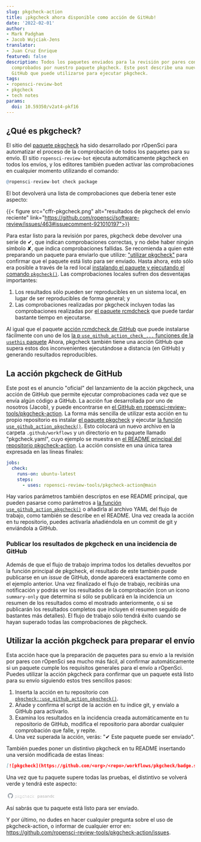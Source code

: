 ```yaml
---
slug: pkgcheck-action
title: ¡pkgcheck ahora disponible como acción de GitHub!
date: '2022-02-01'
author:
- Mark Padgham
- Jacob Wujciak-Jens
translator: 
- Juan Cruz Enrique
featured: false
description: Todos los paquetes enviados para la revisión por pares con rOpenSci son
  comprobados por nuestro paquete pkgcheck. Este post describe una nueva acción de
  GitHub que puede utilizarse para ejecutar pkgcheck.
tags:
- ropensci-review-bot
- pkgcheck
- tech notes
params:
  doi: 10.59350/v2at4-pkf16
---
```


## ¿Qué es pkgcheck?

El sitio del [paquete pkgcheck](https://github.com/ropensci-review-tools/pkgcheck)
ha sido desarrollado por rOpenSci para automatizar el proceso de la comprobación de todos los paquetes para su
envío. El sitio `ropensci-review-bot` ejecuta automáticamente pkgcheck en todos los envíos, y los editores también pueden activar las comprobaciones en cualquier momento utilizando el comando:

```r
@ropensci-review-bot check package
```

El bot devolverá una lista de comprobaciones que debería tener este aspecto:

{{< figure src="cffr-pkgcheck.png" alt="resultados de pkgcheck del envío reciente"  link="https://github.com/ropensci/software-review/issues/463#issuecomment-921010197">}}

Para estar listo para la revisión por pares, pkgcheck debe devolver una serie de ✔, que indican comprobaciones correctas, y no debe haber ningún símbolo ✘, que indica comprobaciones fallidas. Se recomienda a quien esté preparando un paquete para enviarlo que utilize: ["utilizar pkgcheck"](https://devguide.ropensci.org/authors-guide.html) para confirmar que el paquete está listo para ser enviado. Hasta ahora, esto sólo era posible a través de la red local [instalando el paquete y ejecutando el comando `pkgcheck()`](https://devguide.ropensci.org/authors-guide.html). Las comprobaciones locales sufren dos desventajas importantes:

1. Los resultados sólo pueden ser reproducibles en un sistema local, en lugar de ser reproducibles de forma general; y
2. Las comprobaciones realizadas por pkgcheck incluyen todas las comprobaciones realizadas por [el paquete rcmdcheck](https://r-lib.github.io/rcmdcheck/) que puede tardar bastante tiempo en ejecutarse.

Al igual que el paquete [acción rcmdcheck de GitHub](https://github.com/r-lib/actions/blob/v2-branch/examples/check-standard.yaml) que puede instalarse fácilmente con uno de los [la p `use_github_action_check_...` funciones de la `usethis` paquete](https://usethis.r-lib.org/reference/github_actions.html) Ahora, pkgcheck también tiene una acción GitHub que supera estos dos inconvenientes ejecutándose a distancia (en GitHub) y generando resultados reproducibles.

## La acción pkgcheck de GitHub

Este post es el anuncio "oficial" del lanzamiento de la acción pkgcheck, una acción de GitHub que permite ejecutar comprobaciones cada vez que se envía algún código a GitHub. La acción fue desarrollada por uno de nosotros (Jacob), y puede encontrarse en [el GitHub en ropensci-review-tools/pkgcheck-action](https://github.com/ropensci-review-tools/pkgcheck-action). La forma más sencilla de utilizar esta acción en tu propio repositorio es instalar [el paquete pkgcheck](https://docs.ropensci.org/pkgcheck/#installation) y ejecutar [la función `use_github_action_pkgcheck()`](https://docs.ropensci.org/pkgcheck/reference/use_github_action_pkgcheck.html). Esto colocará un nuevo archivo en la carpeta `.github/workflows` y un directorio en tu paquete llamado "pkgcheck.yaml", cuyo ejemplo se muestra en [el README principal del repositorio pkgcheck-action](https://github.com/ropensci-review-tools/pkgcheck-action#usage). La acción consiste en una única tarea expresada en las líneas finales:

```yaml
jobs:
  check:
    runs-on: ubuntu-latest
    steps:
      - uses: ropensci-review-tools/pkgcheck-action@main
```

Hay varios parámetros también descriptos en ese README principal, que pueden pasarse como parámetros a [la función `use_github_action_pkgcheck()`](https://docs.ropensci.org/pkgcheck/reference/use_github_action_pkgcheck.html) o añadirla al archivo YAML del flujo de trabajo, como también se describe en el README. Una vez creada la acción en tu repositorio, puedes activarla añadiéndola en un commit de git y enviándola a GitHub.

### Publicar los resultados de pkgcheck en una incidencia de GitHub

Además de que el flujo de trabajo imprima todos los detalles devueltos por la función principal de pkgcheck, el resultado de este también puede publicarse en un _issue_ de GitHub, donde aparecerá exactamente como en el ejemplo anterior. Una vez finalizado el flujo de trabajo, recibirás una notificación y podrás ver los resultados de la comprobación (con un icono `summary-only` que determina si sólo se publicará en la incidencia un resumen de los resultados como el mostrado anteriormente, o si se publicarán los resultados completos que incluyen el resumen seguido de bastantes más detalles). El flujo de trabajo sólo tendrá éxito cuando se hayan superado todas las comprobaciones de pkgcheck.

## Utilizar la acción pkgcheck para preparar el envío

Esta acción hace que la preparación de paquetes para su envío a la revisión por pares con rOpenSci sea mucho más fácil, al confirmar automáticamente si un paquete cumple los requisitos generales para el envío a rOpenSci. Puedes utilizar la acción pkgcheck para confirmar que un paquete está listo para su envío siguiendo estos tres sencillos pasos:

1. Inserta la acción en tu repositorio con [`pkgcheck::use_github_action_pkgcheck()`](https://docs.ropensci.org/pkgcheck/reference/use_github_action_pkgcheck.html).
2. Añade y confirma el script de la acción en tu índice git, y envíalo a GitHub para activarlo.
3. Examina los resultados en la incidencia creada automáticamente en tu repositorio de GitHub, modifica el repositorio para abordar cualquier comprobación que falle, y repite.
4. Una vez superada la acción, verás: "✔ Este paquete puede ser enviado".

También puedes poner un distintivo pkgcheck en tu README insertando una versión modificada de estas líneas:

```md
[![pkgcheck](https://github.com/<org>/<repo>/workflows/pkgcheck/badge.svg)](https://github.com/<org>/<repo>/actions?query=workflow%3Apkgcheck)
```

Una vez que tu paquete supere todas las pruebas, el distintivo se volverá verde y tendrá este aspecto:

<svg xmlns="http://www.w3.org/2000/svg" width="128" height="20">
  <defs>
    <Gradiente lineal id="workflow-fill" x1="50%" y1="0%" x2="50%" y2="100%">
      <stop stop-color="#444D56" offset="0%"></stop>
      <stop stop-color="#24292E" offset="100%"></stop>
    </linearGradiente>
    <Gradiente lineal id="relleno-estado" x1="50%" y1="0%" x2="50%" y2="100%">
      <stop stop-color="#34D058" offset="0%"></stop>
      <stop stop-color="#28A745" offset="100%"></stop>
    </linearGradient>
  </defs>
  <g fill="none" fill-rule="evenodd">
    <g font-family="&#39;DejaVu Sans&#39;,Verdana,Geneva,sans-serif" font-size="11">
      <path id="flujo-trabajo-bg" d="M0,3 C0,1.3431 1.3552,0 3.02702703,0 L102,0 L102,20 L3.02702703,20 C1.3552,20 0,18.6569 0,17 L0,3 Z" fill="url(#flujo-trabajo-relleno)" fill-rule="nonzero"></path>
      <text fill="#010101" fill-opacity=".3">
        <tspan x="22.1981982" y="15">pkgcheck</tspan>
      </text>
      <text fill="#FFFFFF">
        <tspan x="22.1981982" y="14">pkgcheck</tspan>
      </text>
    </g>
    <g transform="translate(79)" font-family="&#39;DejaVu Sans&#39;,Verdana,Geneva,sans-serif" font-size="11">
      <path d="M0 0h46.939C48.629 0 50 1.343 50 3v14c0 1.657-1.37 3-3.061 3H0V0z" id="state-bg" fill="url(#state-fill)" fill-rule="nonzero"></path>
      <text fill="#010101" fill-opacity=".3">
        <tspan x="4" y="15">pasando</tspan>
      </texto>
      <texto fill="#FFFFFF">
        <tspan x="4" y="14">pasando</tspan>
      </text>
    </g>
    <path fill="#959DA5" d="M11 3c-3.868 0-7 3.132-7 7a6.996 6.996 0 0 0 4.786 6.641c.35.062.482-.148.482-.332 0-.166-.01-.718-.01-1.304-1.758.324-2.213-.429-2.353-.822-.079-.202-.42-.823-.717-.99-.245-.13-.595-.454-.01-.463.552-.009.946.508 1.077.718.63 1.058 1.636.76 2.039.577.061-.455.245-.761.446-.936-1.557-.175-3.185-.779-3.185-3.456 0-.762.271-1.392.718-1.882-.07-.175-.315-.892.07-1.855 0 0 .586-.183 1.925.718a6.5 6.5 0 0 1 1.75-.236 6.5 6.5 0 0 1 1.75.236c1.338-.91 1.925-.718 1.925-.718.385.963.14 1.68.07 1.855.446.49.717 1.112.717 1.882 0 2.686-1.636 3.28-3.194 3.456.254.219.473.639.473 1.295 0 .936-.009 1.689-.009 1.925 0 .184.131.402.481.332A7.011 7.011 0 0 0 18 10c0-3.867-3.133-7-7-7z"></path>>
  </g>
</svg>

Así sabrás que tu paquete está listo para ser enviado.

Y por último, no dudes en hacer cualquier pregunta sobre el uso de pkgcheck-action, o informar de cualquier error en: <https://github.com/ropensci-review-tools/pkgcheck-action/issues>.


